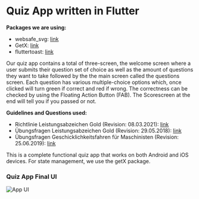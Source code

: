 # Quiz App written in Flutter

**Packages we are using:**

- websafe_svg: [link](https://pub.dev/packages/websafe_svg)
- GetX: [link](https://pub.dev/packages/get)
- fluttertoast: [link](https://pub.dev/packages/fluttertoast)

Our quiz app contains a total of three-screen, the welcome screen where a user submits their question set of choice as well as the amount of questions they want to take followed by the the main screen called the questions screen. Each question has various multiple-choice options which, once clicked will turn green if correct and red if wrong. The correctness can be checked by using the Floating Action Button (FAB). The Scorescreen at the end will tell you if you passed or not.

**Guidelines and Questions used:**
- Richtlinie Leistungsabzeichen Gold (Revision: 08.03.2021): [link](https://www.lfs-bw.de/fileadmin/LFS-BW/themen/wettbewerb/dokumente/Richtlinie_Leistungsabzeichen_Gold_2017.pdf)
- Übungsfragen Leistungsabzeichen Gold (Revision: 29.05.2018): [link](https://www.lfs-bw.de/fileadmin/LFS-BW/themen/wettbewerb/dokumente/UEbungsfragen_Leistungsabzeichen_Gold_2017.pdf)
- Übungsfragen Geschicklichkeitsfahren für Maschinisten (Revision: 25.06.2019): [link](https://www.lfs-bw.de/fileadmin/LFS-BW/themen/wettbewerb/dokumente/Uebungsfragen_Geschicklichkeitsfahren_2019_Loesungen.pdf)

This is a complete functional quiz app that works on both Android and iOS devices. For state management, we use the getX package.

### Quiz App Final UI

<!-- ![Preview](/gif.gif) -->

![App UI](/ui.png)
